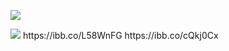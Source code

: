 ![](https://ibb.co/yBFXNh5)

<img src="https://ibb.co/Jd4pWK2">
https://ibb.co/L58WnFG
https://ibb.co/cQkj0Cx
